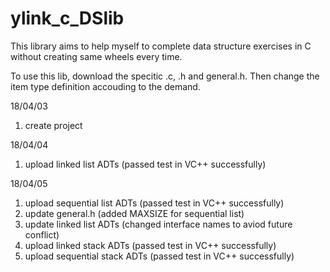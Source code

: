 # ylink_c_DSlib
This library aims to help myself to complete data structure exercises in C without creating same wheels every time.

To use this lib, download the specitic .c, .h and general.h. Then change the item type definition accouding to the demand.

18/04/03  
1. create project

18/04/04
1. upload linked list ADTs (passed test in VC++ successfully)

18/04/05
1. upload sequential list ADTs (passed test in VC++ successfully)
2. update general.h (added MAXSIZE for sequential list)
3. update linked list ADTs (changed interface names to aviod future conflict)
4. upload linked stack ADTs (passed test in VC++ successfully)
5. upload sequential stack ADTs (passed test in VC++ successfully)
